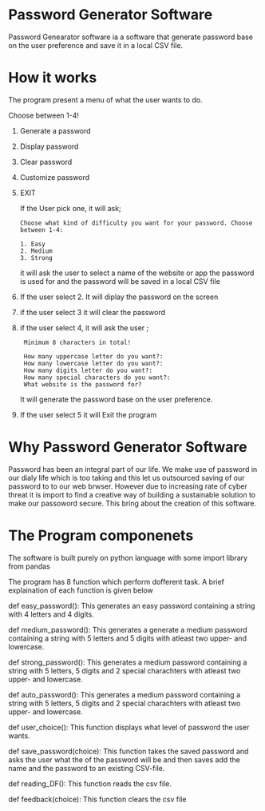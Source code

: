 # Password Generator Software
 Password Genearator software ia a software that generate password base on the user preference and save it in a local CSV file. 

# How it works

The program present a menu of what the user wants to do. 

 
Choose between 1-4!
 1. Generate a password
 2. Display password
 3. Clear password
 4. Customize password
 5. EXIT

    If the User pick one, it will ask;

        Choose what kind of difficulty you want for your password. Choose between 1-4: 

        1. Easy
        2. Medium 
        3. Strong

    it will ask the user to select a name of the website or app the password is used for and the password will be saved in a local CSV file

2. If the user select 2. It will diplay the password on the screen

3. if the user select 3 it will clear the password 

4. if the user select 4, it will ask the user ;

        Minimum 8 characters in total!

        How many uppercase letter do you want?: 
        How many lowercase letter do you want?: 
        How many digits letter do you want?: 
        How many special characters do you want?: 
        What website is the password for? 

    It will generate the password base on the user preference.

5. If the user select 5 it will Exit the program

# Why Password Generator Software
Password has been an integral part of our life. We make use of password in our dialy life which is too taking and this let us outsourced saving of our password to to our web brwser. However due to increasing rate of cyber threat it is import to find a creative way of building a sustainable solution to make our passoword secure. This bring about the creation of this software.


# The Program componenets

The software is built purely on python language with some import library from pandas

The program has 8 function which perform dofferent task. A brief explaination of each function is given below

def easy_password():
    This generates an easy password containing a string with 4 letters and 4 digits.


def medium_password():
    This generates a generate a medium password containing a string with 5 letters and 5 digits with atleast two upper- and lowercase. 


def strong_password():
    This generates a medium password containing a string with 5 letters, 5 digits and 2 special charachters with atleast two upper- and lowercase. 


def auto_password():
    This generates a medium password containing a string with 5 letters, 5 digits and 2 special charachters with atleast two upper- and lowercase. 

def user_choice():
    This function displays what level of password the user wants.


def save_password(choice):
    This function takes the saved password and asks the user what the of the password will be and then saves add the name and the password to an existing CSV-file. 

def reading_DF():
    This function reads the csv file.


def feedback(choice):
    This function clears the csv file